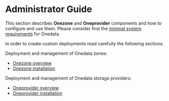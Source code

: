 # Administrator Guide

This section describes **Onezone** and **Oneprovider** components and how to
configure and use them. Please consider first the
[minimal system requirements](system_requirements.md) for Onedata.

In order to create custom deployments read carefully the following sections.

Deployment and management of Onedata zones:
* [Onezone overview](./administering_onedata/onezone_overview.md)
* [Onezone installation](./administering_onedata/onezone_tutorial.md)

Deployment and management of Onedata storage providers:
* [Oneprovider overview](./administering_onedata/provider_overview.md)
* [Oneprovider installation](./administering_onedata/oneprovider_tutorial.md)

<!-- * [Space storage support](administering_onedata/provider_space_support.md)
* [Local storage user mapping](administering_onedata/luma.md) -->

<!-- In order to setup a complete Onedata deployment using Docker Compose, we have prepared a set of Docker images for all necessary Onedata components. Using these images is described in detail in this section:
* [SSL certificate management](administering_onedata/ssl_certificate_management.md)

To quickly create a sample deployment on a single or few local machines checkout a set of predefined Docker Compose deployment scenarios at [github.com/onedata/getting-started](https://github.com/onedata/getting-started).

In case of any problems feel fre to contact us on Onedata support chat: [onedata.org/support](https://onedata.org/support). -->
